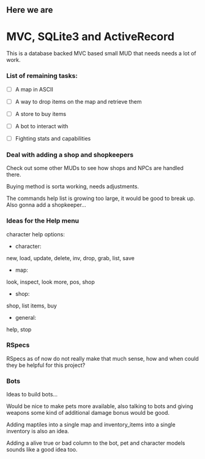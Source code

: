 ## Here we are
# MVC, SQLite3 and ActiveRecord

This is a database backed MVC based small MUD that needs needs a lot of work.

### List of remaining tasks:

* [ ] A map in ASCII
* [ ] A way to drop items on the map and retrieve them
* [ ] A store to buy items
* [ ] A bot to interact with
* [ ] Fighting stats and capabilities


### Deal with adding a shop and shopkeepers

Check out some other MUDs to see how shops and NPCs are handled there.

Buying method is sorta working, needs adjustments.

The commands help list is growing too large, it would be good to break up.
Also gonna add a shopkeeper...

### Ideas for the Help menu

character help options:

- character:

new, load, update, delete, inv, drop, grab, list, save

- map:

look, inspect, look more, pos, shop

- shop:

shop, list items, buy

- general:

help, stop

### RSpecs

RSpecs as of now do not really make that much sense, how and when could they be helpful for this project?

### Bots

Ideas to build bots...

Would be nice to make pets more available, also talking to bots and giving weapons some kind of additional damage bonus would be good.

Adding maptiles into a single map and inventory_items into a single inventory is also an idea.

Adding a alive true or bad column to the bot, pet and character models sounds like a good idea too.
